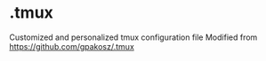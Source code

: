 .tmux
=====

Customized and personalized tmux configuration file
Modified from https://github.com/gpakosz/.tmux
